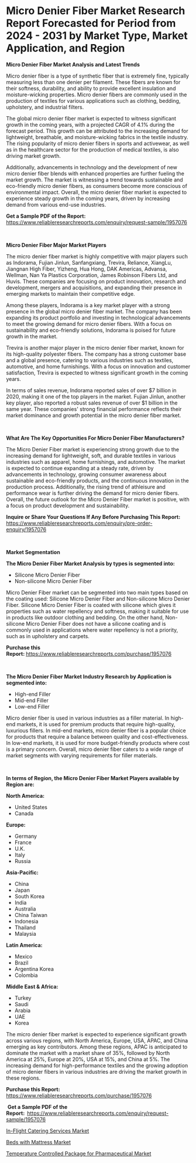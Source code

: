 <p><h1>Micro Denier Fiber Market Research Report Forecasted for Period from 2024 -  2031 by Market Type, Market Application, and Region</h1></p><p><strong>Micro Denier Fiber Market Analysis and Latest Trends</strong></p>
<p><p>Micro denier fiber is a type of synthetic fiber that is extremely fine, typically measuring less than one denier per filament. These fibers are known for their softness, durability, and ability to provide excellent insulation and moisture-wicking properties. Micro denier fibers are commonly used in the production of textiles for various applications such as clothing, bedding, upholstery, and industrial filters.</p><p>The global micro denier fiber market is expected to witness significant growth in the coming years, with a projected CAGR of 4.1% during the forecast period. This growth can be attributed to the increasing demand for lightweight, breathable, and moisture-wicking fabrics in the textile industry. The rising popularity of micro denier fibers in sports and activewear, as well as in the healthcare sector for the production of medical textiles, is also driving market growth.</p><p>Additionally, advancements in technology and the development of new micro denier fiber blends with enhanced properties are further fueling the market growth. The market is witnessing a trend towards sustainable and eco-friendly micro denier fibers, as consumers become more conscious of environmental impact. Overall, the micro denier fiber market is expected to experience steady growth in the coming years, driven by increasing demand from various end-use industries.</p></p>
<p><strong>Get a Sample PDF of the Report:&nbsp;</strong> <a href="https://www.reliableresearchreports.com/enquiry/request-sample/1957076">https://www.reliableresearchreports.com/enquiry/request-sample/1957076</a></p>
<p>&nbsp;</p>
<p><strong>Micro Denier Fiber Major Market Players</strong></p>
<p><p>The micro denier fiber market is highly competitive with major players such as Indorama, Fujian Jinlun, Sanfangxiang, Trevira, Reliance, XiangLu, Jiangnan High Fiber, Yizheng, Hua Hong, DAK Americas, Advansa, Wellman, Nan Ya Plastics Corporation, James Robinson Fibers Ltd, and Huvis. These companies are focusing on product innovation, research and development, mergers and acquisitions, and expanding their presence in emerging markets to maintain their competitive edge.</p><p>Among these players, Indorama is a key market player with a strong presence in the global micro denier fiber market. The company has been expanding its product portfolio and investing in technological advancements to meet the growing demand for micro denier fibers. With a focus on sustainability and eco-friendly solutions, Indorama is poised for future growth in the market.</p><p>Trevira is another major player in the micro denier fiber market, known for its high-quality polyester fibers. The company has a strong customer base and a global presence, catering to various industries such as textiles, automotive, and home furnishings. With a focus on innovation and customer satisfaction, Trevira is expected to witness significant growth in the coming years.</p><p>In terms of sales revenue, Indorama reported sales of over $7 billion in 2020, making it one of the top players in the market. Fujian Jinlun, another key player, also reported a robust sales revenue of over $1 billion in the same year. These companies' strong financial performance reflects their market dominance and growth potential in the micro denier fiber market.</p></p>
<p>&nbsp;</p>
<p><strong>What Are The Key Opportunities For Micro Denier Fiber Manufacturers?</strong></p>
<p><p>The Micro Denier Fiber market is experiencing strong growth due to the increasing demand for lightweight, soft, and durable textiles in various industries such as apparel, home furnishings, and automotive. The market is expected to continue expanding at a steady rate, driven by advancements in technology, growing consumer awareness about sustainable and eco-friendly products, and the continuous innovation in the production process. Additionally, the rising trend of athleisure and performance wear is further driving the demand for micro denier fibers. Overall, the future outlook for the Micro Denier Fiber market is positive, with a focus on product development and sustainability.</p></p>
<p><strong>Inquire or Share Your Questions If Any Before Purchasing This Report:</strong> <a href="https://www.reliableresearchreports.com/enquiry/pre-order-enquiry/1957076">https://www.reliableresearchreports.com/enquiry/pre-order-enquiry/1957076</a></p>
<p>&nbsp;</p>
<p><strong>Market Segmentation</strong></p>
<p><strong>The Micro Denier Fiber Market Analysis by types is segmented into:</strong></p>
<p><ul><li>Silicone Micro Denier Fiber</li><li>Non-silicone Micro Denier Fiber</li></ul></p>
<p><p>Micro Denier Fiber market can be segmented into two main types based on the coating used: Silicone Micro Denier Fiber and Non-silicone Micro Denier Fiber. Silicone Micro Denier Fiber is coated with silicone which gives it properties such as water repellency and softness, making it suitable for use in products like outdoor clothing and bedding. On the other hand, Non-silicone Micro Denier Fiber does not have a silicone coating and is commonly used in applications where water repellency is not a priority, such as in upholstery and carpets.</p></p>
<p><strong>Purchase this Report:&nbsp;</strong><a href="https://www.reliableresearchreports.com/purchase/1957076">https://www.reliableresearchreports.com/purchase/1957076</a></p>
<p>&nbsp;</p>
<p><strong>The Micro Denier Fiber Market Industry Research by Application is segmented into:</strong></p>
<p><ul><li>High-end Filler</li><li>Mid-end Filler</li><li>Low-end Filler</li></ul></p>
<p><p>Micro denier fiber is used in various industries as a filler material. In high-end markets, it is used for premium products that require high-quality, luxurious fillers. In mid-end markets, micro denier fiber is a popular choice for products that require a balance between quality and cost-effectiveness. In low-end markets, it is used for more budget-friendly products where cost is a primary concern. Overall, micro denier fiber caters to a wide range of market segments with varying requirements for filler materials.</p></p>
<p>&nbsp;</p>
<p><strong>In terms of Region, the Micro Denier Fiber Market Players available by Region are:</strong></p>
<p>
    <p> <strong> North America: </strong>
        <ul>
            <li>United States</li>
            <li>Canada</li>
        </ul>
        </p> 
    <p> <strong> Europe: </strong>
        <ul>
            <li>Germany</li>
            <li>France</li>
            <li>U.K.</li>
            <li>Italy</li>
            <li>Russia</li>
        </ul>
        </p> 
    <p> <strong> Asia-Pacific: </strong>
        <ul>
            <li>China</li>
            <li>Japan</li>
            <li>South Korea</li>
            <li>India</li>
            <li>Australia</li>
            <li>China Taiwan</li>
            <li>Indonesia</li>
            <li>Thailand</li>
            <li>Malaysia</li>
        </ul>
        </p> 
    <p> <strong> Latin America: </strong>
        <ul>
            <li>Mexico</li>
            <li>Brazil</li>
            <li>Argentina Korea</li>
            <li>Colombia</li>
        </ul>
        </p> 
    <p> <strong> Middle East & Africa: </strong>
        <ul>
            <li>Turkey</li>
            <li>Saudi</li>
            <li>Arabia</li>
            <li>UAE</li>
            <li>Korea</li>
        </ul>
    </p>
    </p>
<p><p>The micro denier fiber market is expected to experience significant growth across various regions, with North America, Europe, USA, APAC, and China emerging as key contributors. Among these regions, APAC is anticipated to dominate the market with a market share of 35%, followed by North America at 25%, Europe at 20%, USA at 15%, and China at 5%. The increasing demand for high-performance textiles and the growing adoption of micro denier fibers in various industries are driving the market growth in these regions.</p></p>
<p><strong>Purchase this Report: </strong><a href="https://www.reliableresearchreports.com/purchase/1957076">https://www.reliableresearchreports.com/purchase/1957076</a></p>
<p>&nbsp;<strong>Get a Sample PDF of the Report:&nbsp;&nbsp;</strong><a href="https://www.reliableresearchreports.com/enquiry/request-sample/1957076">https://www.reliableresearchreports.com/enquiry/request-sample/1957076</a></p>
<p><strong></strong></p>
<p><p><a href="https://view.publitas.com/reportprime-1/in-flight-catering-services-market-size-growing-and-forecasted-for-period-from-2024-2031-and-provides-complete-market-analysis-of-this-market/">In-Flight Catering Services Market</a></p><p><a href="https://view.publitas.com/reportprime-1/beds-with-mattress-market-insights-market-players-and-forecast-till-2031/">Beds with Mattress Market</a></p><p><a href="https://view.publitas.com/reportprime-1/global-temperature-controlled-package-for-pharmaceutical-market-by-types-applications-and-major-players-with-regional-growth-rate-analysis-and-development-situation-from-2024-to-2031/">Temperature Controlled Package for Pharmaceutical Market</a></p></p>